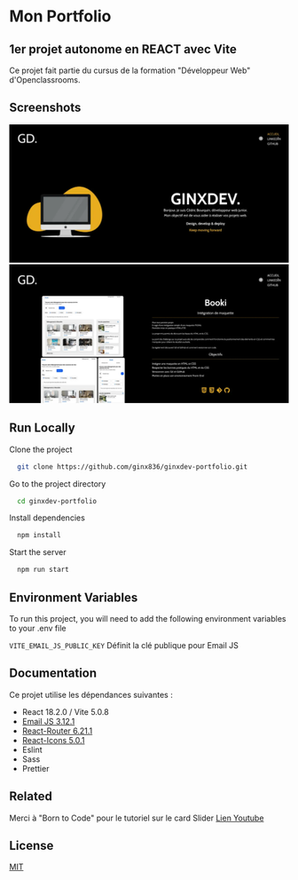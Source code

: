 
# Mon Portfolio
## 1er projet autonome en REACT avec Vite

Ce projet fait partie du cursus de la formation "Développeur Web" d'Openclassrooms. 


## Screenshots

![Capture d'écran](public/assets/Projects/Covers/Portfolio-Cover.webp)
![Capture d'écran](public/assets/Projects/Covers/Portfolio-Cover2.webp)


## Run Locally

Clone the project

```bash
  git clone https://github.com/ginx836/ginxdev-portfolio.git
```

Go to the project directory

```bash
  cd ginxdev-portfolio
```

Install dependencies

```bash
  npm install
```

Start the server

```bash
  npm run start
```


## Environment Variables

To run this project, you will need to add the following environment variables to your .env file

`VITE_EMAIL_JS_PUBLIC_KEY` Définit la clé publique pour Email JS


## Documentation


Ce projet utilise les dépendances suivantes : 

 * React 18.2.0 / Vite 5.0.8
 * [Email JS 3.12.1](https://www.emailjs.com/)
 * [React-Router 6.21.1](https://reactrouter.com/)
 * [React-Icons 5.0.1](https://react-icons.github.io/react-icons/)
 * Eslint
 * Sass 
 * Prettier


## Related

Merci à "Born to Code" pour le tutoriel sur le card Slider 
[Lien Youtube](https://www.youtube.com/watch?v=ywqfSXSbs60)


## License

[MIT](https://choosealicense.com/licenses/mit/)

